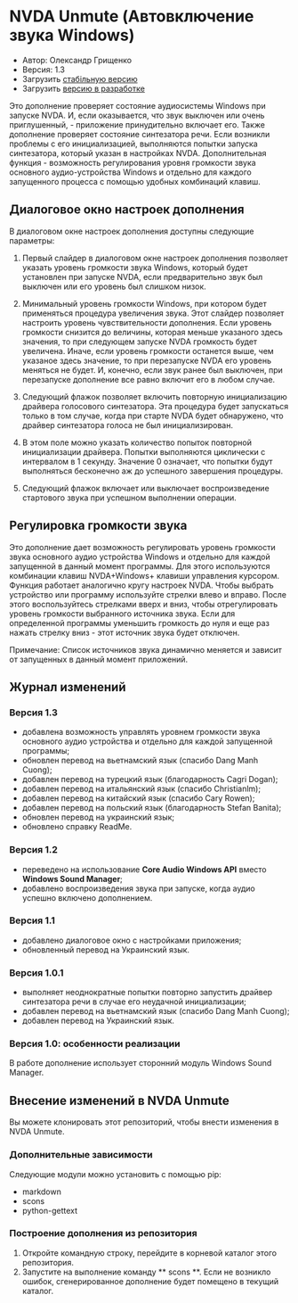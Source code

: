 # NVDA Unmute (Автовключение звука Windows)

* Автор: Олександр Грищенко
* Версия: 1.3
* Загрузить [стабільную версию][1]
* Загрузить [версию в разработке][2]

Это дополнение проверяет состояние аудиосистемы Windows при запуске NVDA. И, если оказывается, что звук выключен или очень приглушенный, - приложение принудительно включает его.
Также дополнение проверяет состояние синтезатора речи. Если возникли проблемы с его инициализацией, выполняются попытки запуска синтезатора, который указан в настройках NVDA.
Дополнительная функция - возможность регулирования уровня громкости звука основного аудио-устройства Windows и отдельно для каждого запущенного процесса с помощью удобных комбинаций клавиш.

## Диалоговое окно настроек дополнения
В диалоговом окне настроек дополнения доступны следующие параметры:

1. Первый слайдер в диалоговом окне настроек дополнения позволяет указать уровень громкости звука Windows, который будет установлен при запуске NVDA, если предварительно звук был выключен или его уровень был слишком низок.

2. Минимальный уровень громкости Windows, при котором будет применяться процедура увеличения звука. Этот слайдер позволяет настроить уровень чувствительности дополнения.
Если уровень громкости снизится до величины, которая меньше указаного здесь значения, то при следующем запуске NVDA громкость будет увеличена.
Иначе, если уровень громкости останется выше, чем указаное здесь значение, то при перезапуске NVDA его уровень меняться не будет.
И, конечно, если звук ранее был выключен, при перезапуске дополнение все равно включит его в любом случае.

3. Следующий флажок позволяет включить повторную инициализацию драйвера голосового синтезатора.
Эта процедура будет запускаться только в том случае, когда при старте NVDA будет обнаружено, что драйвер синтезатора голоса не был инициализирован.

4. В этом поле можно указать количество попыток повторной инициализации драйвера. Попытки выполняются циклически с интервалом в 1 секунду. Значение 0 означает, что попытки будут выполняться бесконечно аж до успешного завершения процедуры.

5. Следующий флажок включает или выключает воспроизведение стартового звука при успешном выполнении операции.

## Регулировка громкости звука
Это дополнение дает возможность регулировать уровень громкости звука основного аудио устройства Windows и отдельно для каждой запущенной в данный момент программы.
Для этого используются комбинации клавиш NVDA+Windows+ клавиши управления курсором. Функция работает аналогично кругу настроек NVDA.
Чтобы выбрать устройство или программу используйте стрелки влево и вправо. После этого воспользуйтесь стрелками вверх и вниз, чтобы отрегулировать уровень громкости выбранного источника звука.
Если для определенной программы уменьшить громкость до нуля и еще раз нажать стрелку вниз - этот источник звука будет отключен.

Примечание: Список источников звука динамично меняется и зависит от запущенных в данный момент приложений.

## Журнал изменений

### Версия 1.3
* добавлена ​​возможность управлять уровнем громкости звука основного аудио устройства и отдельно для каждой запущенной программы;
* обновлен перевод на вьетнамский язык (спасибо Dang Manh Cuong);
* добавлен перевод на турецкий язык (благодарность Cagri Dogan);
* добавлен перевод на итальянский язык (спасибо Christianlm);
* добавлен перевод на китайский язык (спасибо Cary Rowen);
* добавлен перевод на польский язык (благодарность Stefan Banita);
* обновлен перевод на украинский язык;
* обновлено справку ReadMe.

### Версия 1.2
* переведено на использование **Core Audio Windows API** вместо **Windows Sound Manager**;
* добавлено воспроизведения звука при запуске, когда аудио успешно включено дополнением.

### Версия 1.1
* добавлено диалоговое окно с настройками приложения;
* обновленный перевод на Украинский язык.

### Версия 1.0.1
* выполняет неоднократные попытки повторно запустить драйвер синтезатора речи в случае его неудачной инициализации;
* добавлен перевод на вьетнамский язык (спасибо Dang Manh Cuong);
* добавлен перевод на Украинский язык.

### Версия 1.0: особенности реализации
В работе дополнение использует сторонний модуль Windows Sound Manager.

## Внесение изменений в NVDA Unmute
Вы можете клонировать этот репозиторий, чтобы внести изменения в NVDA Unmute.

### Дополнительные зависимости
Следующие модули можно установить с помощью pip:
- markdown
- scons
- python-gettext

### Построение дополнения из репозитория
1. Откройте командную строку, перейдите в корневой каталог этого репозитория.
2. Запустите на выполнение команду ** scons **. Если не возникло ошибок, сгенерированное дополнение будет помещено в текущий каталог.

[1]: https://github.com/grisov/Unmute/releases/download/v1.3/unmute-1.3.nvda-addon
[2]: https://github.com/grisov/Unmute/releases/download/v1.3/unmute-1.3.nvda-addon
